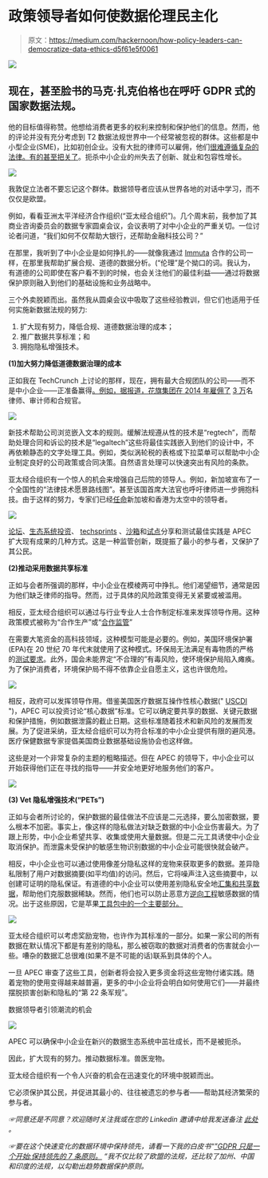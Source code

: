 # 政策领导者如何使数据伦理民主化

> 原文：<https://medium.com/hackernoon/how-policy-leaders-can-democratize-data-ethics-d5f61e5f0061>

![](img/b4a78b7a91aff1c02d306ea9c8d64eb7.png)

## 现在，甚至脸书的马克·扎克伯格也在呼吁 GDPR 式的国家数据法规。

他的目标值得称赞。他想给消费者更多的权利来控制和保护他们的信息。然而，他的评论并没有充分考虑到 T2 数据法规世界中一个经常被忽视的群体。这些都是中小型企业(SME)，比如初创企业。没有大批的律师可以雇佣，他们[很难遵循复杂的法律。有的甚至把](https://techcrunch.com/2019/03/21/how-to-save-the-third-wave-of-technology-from-itself-regtech/)[关了](https://hbr.org/2018/10/why-privacy-regulations-dont-always-do-what-theyre-meant-to)。扼杀中小企业的州失去了创新、就业和包容性增长。

![](img/7ecfe464106c96e92be16bf4ef675037.png)

我敦促立法者不要忘记这个群体。数据领导者应该从世界各地的对话中学习，而不仅仅是欧盟。

例如，看看亚洲太平洋经济合作组织(“亚太经合组织”)。几个周末前，我参加了其商业咨询委员会的数据专家圆桌会议，会议表明了对中小企业的严重关切。一位讨论者问道，“我们如何不仅帮助大银行，还帮助金融科技公司？”

在那里，我听到了中小企业是如何挣扎的——就像我通过 [Immuta](https://www.immuta.com/) 合作的公司一样，在那里我帮助扩展合规、道德的数据分析。(“伦理”是个拗口的词。我认为，有道德的公司即使在客户看不到的时候，也会关注他们的最佳利益——通过将数据保护原则融入到他们的基础设施和业务战略中。

三个外卖脱颖而出。虽然我从圆桌会议中吸取了这些经验教训，但它们也适用于任何实施新数据法规的努力:

1.  扩大现有努力，降低合规、道德数据治理的成本；
2.  推广数据共享标准；和
3.  拥抱隐私增强技术。

**(1)加大努力降低道德数据治理的成本**

正如我在 TechCrunch 上讨论的那样，现在，拥有最大合规团队的公司——而不是中小企业——正准备赢得[。例如，据报道，花旗集团在 2014 年雇佣了](https://techcrunch.com/2019/03/21/how-to-save-the-third-wave-of-technology-from-itself-regtech/) [3 万](https://blogs.marketwatch.com/thetell/2014/07/14/citi-will-have-almost-30000-employees-in-compliance-by-year-end/)名律师、审计师和合规官。

![](img/44ee831a31298e11e7c956fdd7b2d1bd.png)

新技术帮助公司浏览嵌入文本的规则。缓解法规遵从性的技术是“regtech”，而帮助处理合同和诉讼的技术是“legaltech”这些将最佳实践嵌入到他们的设计中，不再依赖静态的文字处理工具。例如，类似涡轮税的表格或下拉菜单可以帮助中小企业制定良好的公司政策或合同决策。自然语言处理可以快速突出有风险的条款。

亚太经合组织有一个惊人的机会来增强自己后院的领导人。例如，新加坡宣布了一个全国性的“法律技术愿景路线图”。甚至该国首席大法官也呼吁律师进一步拥抱科技。由于这样的努力，专家们已经[任命](https://www.raconteur.net/risk-management/legal-tech-global-hubs)新加坡和香港为太空中的领导者。

![](img/ac99a021310480a5016d87a207b3babc.png)

[论坛](https://www.forbes.com/sites/markcohen1/2018/10/15/singapore-what-happens-when-a-nation-state-endorses-legal-innovation/)、[生态系统投资](https://ssir.org/articles/entry/why_cultivating_your_innovation_ecosystem_is_worth_the_work)、 [techsprints](https://www.fca.org.uk/events/techsprints/model-driven-machine-executable-regulatory-reporting-techsprint) 、[沙箱](https://www.mckinsey.com/industries/public-sector/our-insights/how-governments-in-emerging-economies-can-help-boost-and-sustain-growth)和[试点](https://www.govtech.com/biz/UrbanLeap-Wants-to-Shake-Up-City-Tech-Testing-and-Some-Big-Names-Are-Helping.html)分享和测试最佳实践是 APEC 扩大现有成果的几种方式。这是一种监管创新，既提振了最小的参与者，又保护了其公民。

**(2)推动采用数据共享标准**

正如与会者所强调的那样，中小企业在模棱两可中挣扎。他们渴望细节，通常是因为他们缺乏律师的指导。然而，过于具体的风险政策变得无关紧要或被滥用。

相反，亚太经合组织可以通过与行业专业人士合作制定标准来发挥领导作用。这种政策模式被称为“合作生产”或“[合作监管](https://www.oecd.org/gov/regulatory-policy/42245468.pdf)”

在需要大笔资金的高科技领域，这种模型可能是必要的。例如，美国环境保护署(EPA)在 20 世纪 70 年代末就使用了这种模式。环保局无法满足有毒物质的严格的[测试要求](https://tobinproject.org/sites/tobinproject.org/files/assets/New_Perspectives_Ch6_Balleisen_Eisner.pdf)。此外，国会未能界定“不合理的”有毒风险，使环境保护局陷入瘫痪。为了保护消费者，环境保护局不得不依靠企业自愿主义，这也许很危险。

![](img/ba1ad5806023b7dd23157d6c21a0fe9c.png)

相反，政府可以发挥领导作用。借鉴美国医疗数据互操作性核心数据(" [USCDI](https://www.acc.org/tools-and-practice-support/practice-solutions/coding-and-reimbursement/icd-10/monthly-tips/icd10%2520tips/december-heart-failure-differences-between-icd-10-and-icd-9-cm-terminology) ")，APEC 可以投资讨论“核心数据”标准。它可以确定要共享的数据、关键元数据和保护措施，例如数据泄露的截止日期。这些标准随着技术和新风险的发展而发展。为了促进采纳，亚太经合组织可以为符合标准的中小企业提供有限的避风港。医疗保健数据专家提倡美国商业数据基础设施协会也这样做。

这些是对一个非常复杂的主题的粗略描述。但在 APEC 的领导下，中小企业可以开始获得他们正在寻找的指导——并安全地更好地服务他们的客户。

![](img/b8abca60f76f782692993c8bff0213d2.png)

**(3) Vet 隐私增强技术(“PETs”)**

正如与会者所讨论的，保护数据的最佳做法不应该是二元选择，要么加密数据，要么根本不加密。事实上，像这样的隐私做法对缺乏数据的中小企业伤害最大。为了跟上形势，中小企业希望共享、收集或使用大量数据。但是二元工具诱使中小企业取消保护。而泄露未受保护的敏感生物识别数据的中小企业可能很快就会破产。

相反，中小企业也可以通过使用像差分隐私这样的宠物来获取更多的数据。差异隐私限制了用户对数据摘要(如平均值)的访问。然后，它将噪声注入这些摘要中，以创建可证明的隐私保证。有道德的中小企业可以使用差别隐私安全地[汇集和共享数据](https://georgianpartners.com/wp-content/uploads/2018/04/CEOs-Guide-to-Differential-Privacy-April-2018.pdf)，帮助他们克服数据稀缺。然而，他们也可以防止恶意方[逆向工程](http://news.cornell.edu/stories/2018/08/artificial-intelligence-may-put-private-data-risk)敏感数据的情况。出于这些原因，它是苹果[工具包中的一个主要部分。](https://www.apple.com/privacy/docs/Differential_Privacy_Overview.pdf)

![](img/fbb74c083c9149d33e962ce64baa210c.png)

亚太经合组织可以考虑奖励宠物，也许作为其标准的一部分。如果一家公司的所有数据在默认情况下都是有差别的隐私，那么被窃取的数据对消费者的伤害就会小一些。嘈杂的数据汇总很难(如果不是不可能的话)联系到具体的个人。

一旦 APEC 审查了这些工具，创新者将会投入更多资金将这些宠物付诸实践。随着宠物的使用变得越来越普遍，更多的中小企业将会明白如何使用它们——并最终摆脱损害创新和隐私的“第 22 条军规”。

数据领导者引领潮流的机会

![](img/327dc3ec3f0e496dfd98e329a6549513.png)

APEC 可以确保中小企业在新兴的数据生态系统中茁壮成长，而不是被扼杀。

因此，扩大现有的努力。推动数据标准。兽医宠物。

亚太经合组织有一个令人兴奋的机会在迅速变化的环境中脱颖而出。

它必须保护其公民，并促进其最小的、往往被遗忘的参与者——帮助其经济繁荣的参与者。

*☞同意还是不同意？欢迎随时关注我或在您的 Linkedin 邀请中给我发送备注* [*此处*](http://li) *。*

*☞要在这个快速变化的数据环境中保持领先，请看一下我的白皮书“*[*”GDPR 只是一个开始:保持领先的 7 条原则。*](http://the%20business%20advisory%20council%20of%20the/) *“我不仅比较了欧盟的法规，还比较了加州、中国和印度的法规，以勾勒出趋势数据保护原则。*